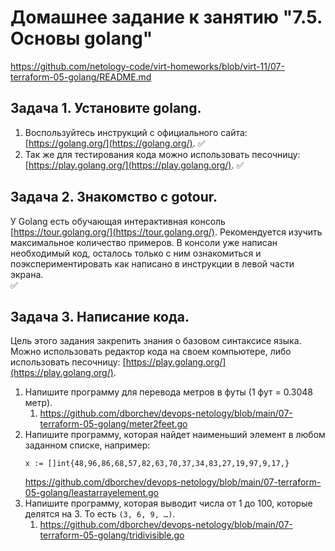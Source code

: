 # Домашнее задание к занятию "7.5. Основы golang"

https://github.com/netology-code/virt-homeworks/blob/virt-11/07-terraform-05-golang/README.md

## Задача 1. Установите golang.
1. Воспользуйтесь инструкций с официального сайта: [https://golang.org/](https://golang.org/). ✅
2. Так же для тестирования кода можно использовать песочницу: [https://play.golang.org/](https://play.golang.org/).  ✅

## Задача 2. Знакомство с gotour.
У Golang есть обучающая интерактивная консоль [https://tour.golang.org/](https://tour.golang.org/). 
Рекомендуется изучить максимальное количество примеров. В консоли уже написан необходимый код, 
осталось только с ним ознакомиться и поэкспериментировать как написано в инструкции в левой части экрана.  
✅

## Задача 3. Написание кода. 
Цель этого задания закрепить знания о базовом синтаксисе языка. Можно использовать редактор кода 
на своем компьютере, либо использовать песочницу: [https://play.golang.org/](https://play.golang.org/).

1. Напишите программу для перевода метров в футы (1 фут = 0.3048 метр).
   1. https://github.com/dborchev/devops-netology/blob/main/07-terraform-05-golang/meter2feet.go
2. Напишите программу, которая найдет наименьший элемент в любом заданном списке, например:
    ```
    x := []int{48,96,86,68,57,82,63,70,37,34,83,27,19,97,9,17,}
    ```
   https://github.com/dborchev/devops-netology/blob/main/07-terraform-05-golang/leastarrayelement.go
3. Напишите программу, которая выводит числа от 1 до 100, которые делятся на 3. То есть `(3, 6, 9, …)`.
   1. https://github.com/dborchev/devops-netology/blob/main/07-terraform-05-golang/tridivisible.go
